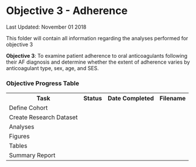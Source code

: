 Objective 3 - Adherence
================
Last Updated: November 01 2018

<p>
This folder will contain all information regarding the analyses performed for objective 3
</p>
<p>
<b>Objective 3</b>: To examine patient adherence to oral anticoagulants following their AF diagnosis and determine whether the extent of adherence varies by anticoagulant type, sex, age, and SES.
</p>
<h3>
Objective Progress Table
</h3>
<table style="width:100%">
<tr>
    <th>Task</th>
    <th>Status</th>
    <th>Date Completed</th>
    <th>Filename</th>

</tr>
<tr>
    <td>Define Cohort</td>
    <td></td>
    <td></td>
    <td></td>

</tr>
<tr>
    <td>Create Research Dataset</td>
    <td></td>
    <td></td>
    <td></td>

</tr>
    <tr>
    <td>Analyses</td>
    <td></td>
    <td></td>
    <td></td>

</tr>
    <tr>
    <td>Figures</td>
    <td></td>
    <td></td>
    <td></td>

</tr>
    <tr>
    <td>Tables</td>
    <td></td>
    <td></td>
    <td></td>

</tr>
<tr>
    <td>Summary Report</td>
    <td></td>
    <td></td>
    <td></td>

</tr>
</table>
